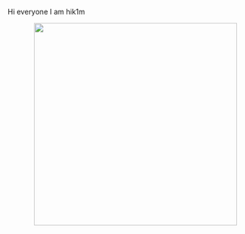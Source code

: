 Hi everyone I am hik1m

<div class="header" align="center">
  <img src="https://i.giphy.com/media/v1.Y2lkPTc5MGI3NjExejIyd3p6MXEweWg0dHFucjV4bTR0MmZqb3pqaDN2eGNibDkxaGJ5MSZlcD12MV9pbnRlcm5hbF9naWZfYnlfaWQmY3Q9Zw/FlGmdHyBjNaMM/giphy.gif" width="400" />
</div>
